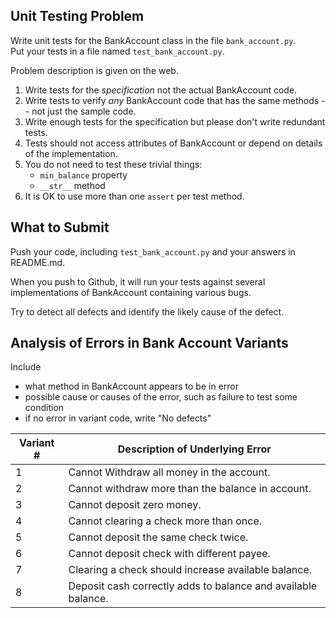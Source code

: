 ## Unit Testing Problem

Write unit tests for the BankAccount class in the file `bank_account.py`.    
Put your tests in a file named `test_bank_account.py`.

Problem description is given on the web.

1. Write tests for the *specification* not the actual BankAccount code.
2. Write tests to verify *any* BankAccount code that has the same methods -- not just the sample code.
3. Write enough tests for the specification but please don't write redundant tests.
4. Tests should not access attributes of BankAccount or depend on details of the implementation.
5. You do not need to test these trivial things:
   - `min_balance` property
   - `__str__` method
6. It is OK to use more than one `assert` per test method.

## What to Submit

Push your code, including `test_bank_account.py` and your answers in README.md.

When you push to Github, it will run your tests against several implementations of BankAccount containing various bugs.  

Try to detect all defects and identify the likely cause of the defect.

## Analysis of Errors in Bank Account Variants

Include
- what method in BankAccount appears to be in error
- possible cause or causes of the error, such as failure to test some condition
- if no error in variant code, write "No defects"

| Variant # | Description of Underlying Error                               |
|-----------|---------------------------------------------------------------|
|     1     | Cannot Withdraw all money in the account.                     |
|     2     | Cannot withdraw more than the balance in account.             |
|     3     | Cannot deposit zero money.                                    |
|     4     | Cannot clearing a check more than once.                       |
|     5     | Cannot deposit the same check twice.                          |
|     6     | Cannot deposit check with different payee.                    |
|     7     | Clearing a check should increase available balance.           |
|     8     | Deposit cash correctly adds to balance and available balance. |
